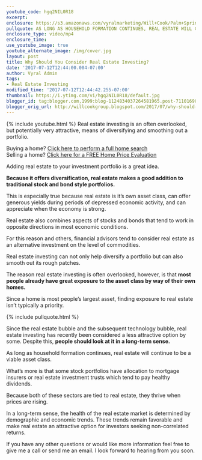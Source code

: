 ```yaml
---
youtube_code: hgq2NIL0R18
excerpt:
enclosure: https://s3.amazonaws.com/vyralmarketing/Will+Cook/Palm+Springs+Real+Estate+Agent+Don%E2%80%99t+overlook+real+estate+investing.mp4
pullquote: AS LONG AS HOUSEHOLD FORMATION CONTINUES, REAL ESTATE WILL CONTINUE TO BE A VIABLE ASSET CLASS.
enclosure_type: video/mp4
enclosure_time:
use_youtube_image: true
youtube_alternate_image: /img/cover.jpg
layout: post
title: Why Should You Consider Real Estate Investing?
date: '2017-07-12T12:44:00.004-07:00'
author: Vyral Admin
tags:
- Real Estate Investing
modified_time: '2017-07-12T12:44:42.255-07:00'
thumbnail: https://i.ytimg.com/vi/hgq2NIL0R18/default.jpg
blogger_id: tag:blogger.com,1999:blog-1124834037264581965.post-7110169075787950508
blogger_orig_url: http://willcookgroup.blogspot.com/2017/07/why-should-you-consider-real-estate.html
---
```

{% include youtube.html %}
Real estate investing is an often overlooked, but potentially very attractive, means of diversifying and smoothing out a portfolio.

<div class="post-cta">
Buying a home? <a href="http://will.palmspringsarea.properties/index.php?types[]=1&types[]=2&areas[]=city%3APalm+Springs&fbts=3108061&beds=0&baths=0&min=0&max=30000000&map=0&options[]=new&sortby=listings.listingdate+DESC&quick=1&ppc=VyralVideoBlog_Buyers&addht=VyralVideoBlog_Buyers#rslt" target="_blank">Click here to perform a full home search</a><br>
Selling a home? <a href="http://www.topproducer.com/pages/index.html?pageid=a237f3ff-79a3-40c9-96d2-a3ad8cda13ac" target="_blank">Click here for a FREE Home Price Evaluation</a>
</div>

 Adding real estate to your investment portfolio is a great idea.  

**Because it offers diversification, real estate makes a good addition to traditional stock and bond style portfolios.**

This is especially true because real estate is it’s own asset class, can offer generous yields during periods of depressed economic activity, and can appreciate when the economy is strong.

Real estate also combines aspects of stocks and bonds that tend to work in opposite directions in most economic conditions.

For this reason and others, financial advisors tend to consider real estate as an alternative investment on the level of commodities.  

Real estate investing can not only help diversify a portfolio but can also smooth out its rough patches.

The reason real estate investing is often overlooked, however, is that **most people already have great exposure to the asset class by way of their own homes.**

Since a home is most people’s largest asset, finding exposure to real estate isn’t typically a priority.

{% include pullquote.html %}

Since the real estate bubble and the subsequent technology bubble, real estate investing has recently been considered a less attractive option by some. Despite this, **people should look at it in a long-term sense.**

As long as household formation continues, real estate will continue to be a viable asset class.

What’s more is that some stock portfolios have allocation to mortgage insurers or real estate investment trusts which tend to pay healthy dividends.

Because both of these sectors are tied to real estate, they thrive when prices are rising.

In a long-term sense, the health of the real estate market is determined by demographic and economic trends. These trends remain favorable and make real estate an attractive option for investors seeking non-correlated returns.

If you have any other questions or would like more information feel free to give me a call or send me an email. I look forward to hearing from you soon.
